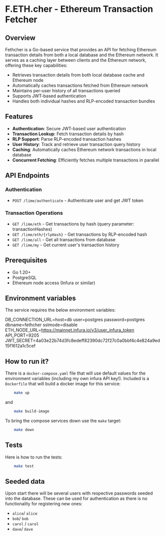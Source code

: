 # F.ETH.cher - Ethereum Transaction Fetcher

## Overview

Fethcher is a Go-based service that provides an API for fetching Ethereum transaction details from both a local database and the Ethereum network. It serves as a caching layer between clients and the Ethereum network, offering these key capabilities:

- Retrieves transaction details from both local database cache and Ethereum node
- Automatically caches transactions fetched from Ethereum network
- Maintains per-user history of all transactions queried
- Supports JWT-based authentication
- Handles both individual hashes and RLP-encoded transaction bundles

## Features

- **Authentication**: Secure JWT-based user authentication
- **Transaction Lookup**: Fetch transaction details by hash
- **RLP Support**: Parse RLP-encoded transaction hashes
- **User History**: Track and retrieve user transaction query history
- **Caching**: Automatically caches Ethereum network transactions in local database
- **Concurrent Fetching**: Efficiently fetches multiple transactions in parallel

## API Endpoints

### Authentication
- `POST /lime/authenticate` - Authenticate user and get JWT token

### Transaction Operations
- `GET /lime/eth` - Get transactions by hash (query parameter: transactionHashes)
- `GET /lime/eth/{rlpHash}` - Get transactions by RLP-encoded hash
- `GET /lime/all` - Get all transactions from database
- `GET /lime/my` - Get current user's transaction history

## Prerequisites

- Go 1.20+
- PostgreSQL
- Ethereum node access (Infura or similar)

## Environment variables

The service requires the below environment variables:

DB_CONNECTION_URL=host=db user=postgres password=postgres dbname=fethcher sslmode=disable
ETH_NODE_URL=https://mainnet.infura.io/v3/user_infura_token
API_PORT=9205
JWT_SECRET=4a03e22b74d3fc8edeff82390dc72f27c0a0bbf4c4e824a9ed15f1612a1c5cef

## How to run it? 

There is a `docker-compose.yaml` file that will use default values for the environment variables (including my own infura API key!). Included is a `Dockerfile` that will build a docker image for this service:

```bash
    make up
```

and

```bash
    make build-image
```

To bring the compose services down use the `make` target:

```bash
    make down
```

## Tests

Here is how to run the tests: 

```bash
    make test
```

## Seeded data

Upon start there will be several users with respective passwords seeded into the database. These can be used for authentication as there is no functionality for registering new ones:

- `alice`/ `alice`
- `bob`/ `bob`
- `carol` / `carol`
- `dave`/ `dave`
 


